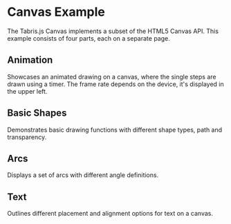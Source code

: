 # Canvas Example

The Tabris.js Canvas implements a subset of the HTML5 Canvas API.
This example consists of four parts, each on a separate page.

## Animation

Showcases an animated drawing on a canvas, where the single steps are drawn using a timer.
The frame rate depends on the device, it's displayed in the upper left.

## Basic Shapes

Demonstrates basic drawing functions with different shape types, path and transparency.

## Arcs

Displays a set of arcs with different angle definitions.

## Text

Outlines different placement and alignment options for text on a canvas.
